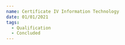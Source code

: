 ```yaml
---
name: Certificate IV Information Technology
date: 01/01/2021
tags:
  - Qualification
  - Concluded
---
```

